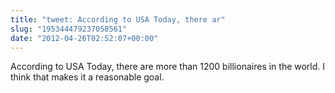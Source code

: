 ```yaml
---
title: "tweet: According to USA Today, there ar"
slug: "195344479237058561"
date: "2012-04-26T02:52:07+00:00"
---
```

According to USA Today, there are more than 1200 billionaires in the world. I think that makes it a reasonable goal.